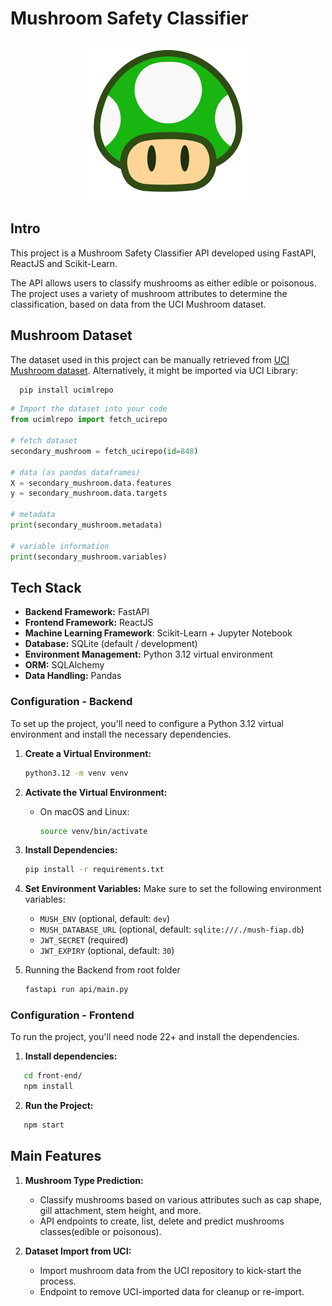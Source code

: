 # Mushroom Safety Classifier

<div align="center">
  <img src="img/1up.png" alt="Mushroom Classifier">
</div>

## Intro

This project is a Mushroom Safety Classifier API developed using FastAPI, ReactJS and Scikit-Learn.

The API allows users to classify mushrooms as either edible or poisonous. The project uses a variety of mushroom attributes to determine the classification, based on data from the UCI Mushroom dataset.


## Mushroom Dataset
The dataset used in this project can be manually retrieved from [UCI Mushroom dataset](https://archive.ics.uci.edu/dataset/848/secondary+mushroom+dataset). Alternatively, it might be imported via UCI Library:

```bash
  pip install ucimlrepo
```

```python
# Import the dataset into your code 
from ucimlrepo import fetch_ucirepo 
  
# fetch dataset 
secondary_mushroom = fetch_ucirepo(id=848) 
  
# data (as pandas dataframes) 
X = secondary_mushroom.data.features 
y = secondary_mushroom.data.targets 
  
# metadata 
print(secondary_mushroom.metadata) 
  
# variable information 
print(secondary_mushroom.variables)
```

## Tech Stack

- **Backend Framework:** FastAPI
- **Frontend Framework:** ReactJS
- **Machine Learning Framework**: Scikit-Learn + Jupyter Notebook
- **Database:** SQLite (default / development)
- **Environment Management:** Python 3.12 virtual environment
- **ORM:** SQLAlchemy
- **Data Handling:** Pandas

### Configuration - Backend

To set up the project, you'll need to configure a Python 3.12 virtual environment and install the necessary dependencies.

1. **Create a Virtual Environment:**
   ```bash
   python3.12 -m venv venv
   ```

2. **Activate the Virtual Environment:**
   - On macOS and Linux:
     ```bash
     source venv/bin/activate
     ```

3. **Install Dependencies:**
   ```bash
   pip install -r requirements.txt
   ```

4. **Set Environment Variables:**
   Make sure to set the following environment variables:
   - `MUSH_ENV` (optional, default: `dev`)
   - `MUSH_DATABASE_URL` (optional, default: `sqlite:///./mush-fiap.db`)
   - `JWT_SECRET` (required)
   - `JWT_EXPIRY` (optional, default: `30`)

5. Running the Backend from root folder
   ```bash
   fastapi run api/main.py
   ```     
   
### Configuration - Frontend

To run the project, you'll need node 22+ and install the dependencies.

1. **Install dependencies:**
```bash
   cd front-end/
   npm install
```

2. **Run the Project:**
```bash
   npm start
```

## Main Features

1. **Mushroom Type Prediction:**
   - Classify mushrooms based on various attributes such as cap shape, gill attachment, stem height, and more.
   - API endpoints to create, list, delete and predict mushrooms classes(edible or poisonous).

2. **Dataset Import from UCI:**
   - Import mushroom data from the UCI repository to kick-start the process.
   - Endpoint to remove UCI-imported data for cleanup or re-import.


